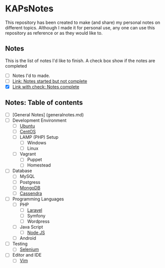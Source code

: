 # KAPsNotes

This repository has been created to make (and share) my personal notes on different topics. Although I made it for personal use, any one can use this repository as reference or as they would like to.

## Notes
This is the list of notes I'd like to finish. A check box show if the notes are completed

* [ ] Notes I'd to made.
* [ ] [Link: Notes started but not complete](www.example.com)
* [x] [Link with check: Notes complete](www.example.com)

## Notes: Table of contents

* [ ] [General Notes] (generalnotes.md)
* [ ] Development Environment
    * [ ] [Ubuntu](ubuntu/README.md)
    * [ ] [CentOS](CentOS/README.md)
    * [ ] LAMP (PHP) Setup
        * [ ] Windows
        * [ ] Linux
    * [ ] Vagrant
        * [ ] Puppet
        * [ ] Homestead
* [ ] Database
    * [ ] MySQL
    * [ ] Postgress
    * [ ] [MongoDB](MongoDB/README.md)
    * [ ] [Cassendra](Cassandra/README.md)
* [ ] Programming Languages
    * [ ] PHP
        * [ ] [Laravel](php/laravel/readme.md)
        * [ ] Symfony
        * [ ] Wordpress
    * [ ] Java Script
        * [ ] [Node JS](js/node/README.md)
    * [ ] Android
* [ ] Testing
    * [ ] [Selenium](Testing/Selenium/README.md)
* [ ] Editor and IDE
    * [ ] [Vim](editor/vim.md)
